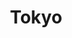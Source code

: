 ---
layout: citytemp
title: Tokyo
header: Tokyo


images:
- slideimg: /img/slideTokyo1.jpg
  slidehead: Dynamic
  slidetext: Tokyo thrives as a fast-paced city where cutting-edge technology meets a vibrant urban lifestyle.

- slideimg: /img/slideTokyo2.jpg
  slidehead: Traditional
  slidetext: Amid its modernity, Tokyo preserves its rich history through ancient temples, shrines, and festivals.

- slideimg: /img/slideTokyo3.jpg
  slidehead: Diverse
  slidetext: The city offers something for everyone, from high-end shopping districts to serene parks and cultural landmarks.


text:
- header: Overview
  body: Tokyo, Japan’s bustling capital, is a global hub of culture, technology, and innovation. Known for its blend of ultramodern skyscrapers and historic temples, the city offers iconic landmarks such as the Tokyo Skytree, Meiji Shrine, and the vibrant Shibuya Crossing. It’s a culinary paradise, boasting everything from Michelin-starred restaurants to street-side ramen shops. With efficient transportation, world-class shopping in districts like Ginza and Harajuku, and serene spaces like Ueno Park, Tokyo captivates visitors with its dynamic mix of tradition and modernity.

- header: Things to do!
  body: Explore the historic Meiji Shrine and the bustling Asakusa district with Senso-ji Temple. Wander through the vibrant streets of Akihabara, a haven for anime and tech enthusiasts, or shop in trendy Harajuku. Enjoy panoramic views from Tokyo Skytree or Tokyo Tower. Relish authentic sushi at Tsukiji Market or indulge in ramen at local eateries. Stroll through serene Ueno Park or marvel at cherry blossoms in spring. Don’t miss the dazzling Shibuya Crossing and a sumo wrestling match for a uniquely Japanese experience.
  
- header: Best Time For Tokyo!
  body: The ideal times to visit Tokyo are from March to April and September to November. Spring offers pleasant weather and the breathtaking sight of cherry blossoms in full bloom, making it the peak tourist season. Autumn provides similarly comfortable temperatures, paired with stunning displays of colorful foliage. Summer, while less crowded, can be uncomfortably hot, and June to July often brings frequent rainy days. For a mix of natural beauty and enjoyable weather, spring and autumn are the most appealing seasons to explore Tokyo.
  img: /img/tempTokyo.jpg

hotell:
  - img:
    hotellh:
    hotellt: 
    link: 

  - img: 
    hotellh:
    hotellt: 
    link: 

  - img: 
    hotellh: 
    hotellt:
    link: 

hooh:
  - img: /img/tokyohtl1.jpg
    headdd: The Westin Tokyo
    txt: Being the first large-scale renovation since The Westin Tokyo opened back in 1994, the hotel desires to keep in mind and cherish the values and tradition of the property while looking forward to the future and evolving as it approaches its 30th anniversary. With this renewal open, the hotel is aiming to be an "Urban Wellness Hotel" that offers an unrivaled stay to every one of the distinct customers.
    linko: https://www.marriott.com/en-us/hotels/tyowi-the-westin-tokyo/overview/
  - img: /img/tokyohtl2.jpg
    headdd: The Peninsula Tokyo
    txt: "Be inspired by a captivating blend of Japanese tradition and modernity!"
    linko: https://www.peninsula.com/en/tokyo/5-star-luxury-hotel-ginza
  - img: /img/tokyohtl3.jpg
    headdd:  Imperial Hotel Tokyo
    txt: "We offer rooms designed for a relaxing stay.
    Enjoy a stay tailored to your needs, whether it's for a special occasion, a family trip, or business."
    linko: https://www.imperialhotel.co.jp/en/tokyo
    

---